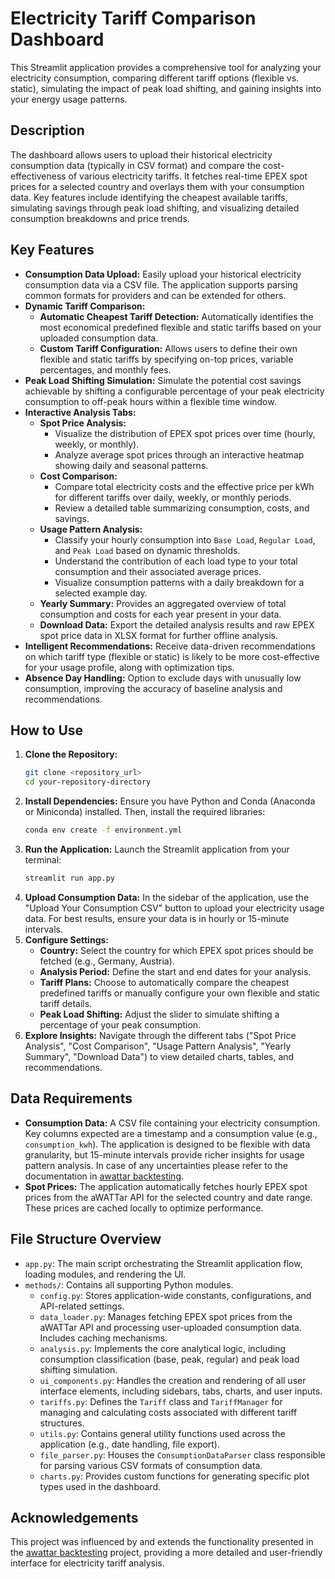 # Electricity Tariff Comparison Dashboard

This Streamlit application provides a comprehensive tool for analyzing your electricity consumption, comparing different tariff options (flexible vs. static), simulating the impact of peak load shifting, and gaining insights into your energy usage patterns.

## Description

The dashboard allows users to upload their historical electricity consumption data (typically in CSV format) and compare the cost-effectiveness of various electricity tariffs. It fetches real-time EPEX spot prices for a selected country and overlays them with your consumption data. Key features include identifying the cheapest available tariffs, simulating savings through peak load shifting, and visualizing detailed consumption breakdowns and price trends.

## Key Features

*   **Consumption Data Upload:** Easily upload your historical electricity consumption data via a CSV file. The application supports parsing common formats for providers and can be extended for others.
*   **Dynamic Tariff Comparison:**
    *   **Automatic Cheapest Tariff Detection:** Automatically identifies the most economical predefined flexible and static tariffs based on your uploaded consumption data.
    *   **Custom Tariff Configuration:** Allows users to define their own flexible and static tariffs by specifying on-top prices, variable percentages, and monthly fees.
*   **Peak Load Shifting Simulation:** Simulate the potential cost savings achievable by shifting a configurable percentage of your peak electricity consumption to off-peak hours within a flexible time window.
*   **Interactive Analysis Tabs:**
    *   **Spot Price Analysis:**
        *   Visualize the distribution of EPEX spot prices over time (hourly, weekly, or monthly).
        *   Analyze average spot prices through an interactive heatmap showing daily and seasonal patterns.
    *   **Cost Comparison:**
        *   Compare total electricity costs and the effective price per kWh for different tariffs over daily, weekly, or monthly periods.
        *   Review a detailed table summarizing consumption, costs, and savings.
    *   **Usage Pattern Analysis:**
        *   Classify your hourly consumption into `Base Load`, `Regular Load`, and `Peak Load` based on dynamic thresholds.
        *   Understand the contribution of each load type to your total consumption and their associated average prices.
        *   Visualize consumption patterns with a daily breakdown for a selected example day.
    *   **Yearly Summary:** Provides an aggregated overview of total consumption and costs for each year present in your data.
    *   **Download Data:** Export the detailed analysis results and raw EPEX spot price data in XLSX format for further offline analysis.
*   **Intelligent Recommendations:** Receive data-driven recommendations on which tariff type (flexible or static) is likely to be more cost-effective for your usage profile, along with optimization tips.
*   **Absence Day Handling:** Option to exclude days with unusually low consumption, improving the accuracy of baseline analysis and recommendations.

## How to Use

1.  **Clone the Repository:**
    ```bash
    git clone <repository_url>
    cd your-repository-directory
    ```
2.  **Install Dependencies:**
    Ensure you have Python and Conda (Anaconda or Miniconda) installed. Then, install the required libraries:
    ```bash
    conda env create -f environment.yml
    ```
3.  **Run the Application:**
    Launch the Streamlit application from your terminal:
    ```bash
    streamlit run app.py
    ```
4.  **Upload Consumption Data:**
    In the sidebar of the application, use the "Upload Your Consumption CSV" button to upload your electricity usage data. For best results, ensure your data is in hourly or 15-minute intervals.
5.  **Configure Settings:**
    *   **Country:** Select the country for which EPEX spot prices should be fetched (e.g., Germany, Austria).
    *   **Analysis Period:** Define the start and end dates for your analysis.
    *   **Tariff Plans:** Choose to automatically compare the cheapest predefined tariffs or manually configure your own flexible and static tariff details.
    *   **Peak Load Shifting:** Adjust the slider to simulate shifting a percentage of your peak consumption.
6.  **Explore Insights:**
    Navigate through the different tabs ("Spot Price Analysis", "Cost Comparison", "Usage Pattern Analysis", "Yearly Summary", "Download Data") to view detailed charts, tables, and recommendations.

## Data Requirements

*   **Consumption Data:** A CSV file containing your electricity consumption. Key columns expected are a timestamp and a consumption value (e.g., `consumption_kwh`). The application is designed to be flexible with data granularity, but 15-minute intervals provide richer insights for usage pattern analysis. In case of any uncertainties please refer to the documentation in [awattar backtesting](https://awattar-backtesting.github.io/).
*   **Spot Prices:** The application automatically fetches hourly EPEX spot prices from the aWATTar API for the selected country and date range. These prices are cached locally to optimize performance.

## File Structure Overview

*   `app.py`: The main script orchestrating the Streamlit application flow, loading modules, and rendering the UI.
*   `methods/`: Contains all supporting Python modules.
    *   `config.py`: Stores application-wide constants, configurations, and API-related settings.
    *   `data_loader.py`: Manages fetching EPEX spot prices from the aWATTar API and processing user-uploaded consumption data. Includes caching mechanisms.
    *   `analysis.py`: Implements the core analytical logic, including consumption classification (base, peak, regular) and peak load shifting simulation.
    *   `ui_components.py`: Handles the creation and rendering of all user interface elements, including sidebars, tabs, charts, and user inputs.
    *   `tariffs.py`: Defines the `Tariff` class and `TariffManager` for managing and calculating costs associated with different tariff structures.
    *   `utils.py`: Contains general utility functions used across the application (e.g., date handling, file export).
    *   `file_parser.py`: Houses the `ConsumptionDataParser` class responsible for parsing various CSV formats of consumption data.
    *   `charts.py`: Provides custom functions for generating specific plot types used in the dashboard.

## Acknowledgements

This project was influenced by and extends the functionality presented in the [awattar backtesting](https://awattar-backtesting.github.io/) project, providing a more detailed and user-friendly interface for electricity tariff analysis.